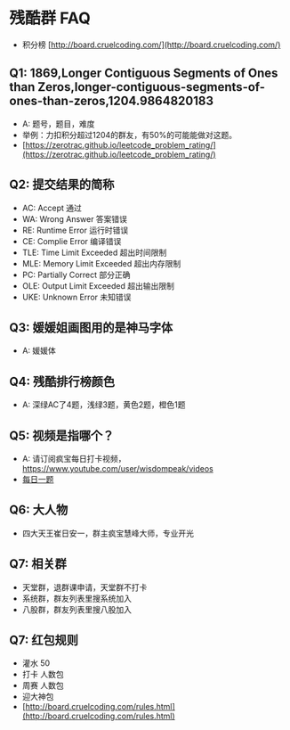 # 残酷群 FAQ
- 积分榜 [http://board.cruelcoding.com/](http://board.cruelcoding.com/)

## Q1: 1869,Longer Contiguous Segments of Ones than Zeros,longer-contiguous-segments-of-ones-than-zeros,1204.9864820183
- A: 题号，题目，难度
- 举例：力扣积分超过1204的群友，有50%的可能能做对这题。
- [https://zerotrac.github.io/leetcode_problem_rating/](https://zerotrac.github.io/leetcode_problem_rating/)

## Q2: 提交结果的简称
- AC: Accept 通过
- WA: Wrong Answer 答案错误
- RE: Runtime Error 运行时错误
- CE: Complie Error 编译错误
- TLE: Time Limit Exceeded 超出时间限制
- MLE: Memory Limit Exceeded 超出内存限制
- PC: Partially Correct 部分正确
- OLE: Output Limit Exceeded 超出输出限制
- UKE: Unknown Error 未知错误

## Q3: 媛媛姐画图用的是神马字体
- A: 媛媛体

## Q4: 残酷排行榜颜色
- A: 深绿AC了4题，浅绿3题，黄色2题，橙色1题

## Q5: 视频是指哪个？
- A: 请订阅疯宝每日打卡视频， https://www.youtube.com/user/wisdompeak/videos
- [每日一题](https://docs.google.com/spreadsheets/d/1kBGyRsSdbGDu7DzjQcC-UkZjZERdrP8-_QyVGXHSrB8/edit#gid=0)

## Q6: 大人物
- 四大天王崔日安一，群主疯宝慧峰大师，专业开光

## Q7: 相关群
- 天堂群，退群课申请，天堂群不打卡
- 系统群，群友列表里搜系统加入
- 八股群，群友列表里搜八股加入

## Q7: 红包规则
- 灌水 50
- 打卡 人数包
- 周赛 人数包
- 迎大神包
- [http://board.cruelcoding.com/rules.html](http://board.cruelcoding.com/rules.html)
